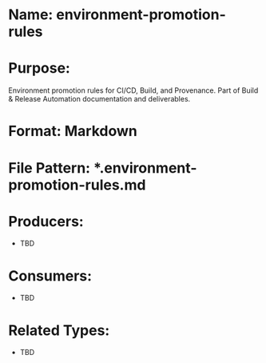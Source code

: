 # Name: environment-promotion-rules

# Purpose:
Environment promotion rules for CI/CD, Build, and Provenance. Part of Build & Release Automation documentation and deliverables.

# Format: Markdown

# File Pattern: *.environment-promotion-rules.md

# Producers:
- TBD

# Consumers:
- TBD

# Related Types:
- TBD
